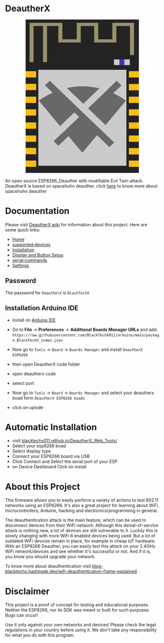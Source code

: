 # DeautherX
<p align="center">
<img src="https://raw.githubusercontent.com/BlackTechX011/DeautherX/DeautherX_V1.1/img/DeautherX.png" alt="DeautherX" width="370" height="500">
</p>


An open source ESP8266_Deauther with modifiable Evil Twin attack.               
DeautherX is based on spacehuhn deauther. click [here](deauther.com) to know more about spacehuhn deauther
# Documentation
Please visit [DeautherX wiki](https://github.com/BlackTechX011/DeautherX/wiki/) for information about this project.
Here are some quick links:
- [Home](https://github.com/BlackTechX011/DeautherX/wiki)
- [supported‐devices](https://github.com/BlackTechX011/DeautherX/wiki/supported‐devices)
- [Installation](https://github.com/BlackTechX011/DeautherX/wiki/Installation)
- [Display and Button Setup ](https://github.com/BlackTechX011/DeautherX/wiki/Display-and-button-Setup)
- [serial‐commands](https://github.com/BlackTechX011/DeautherX/wiki/serial‐commands)
- [Settings](https://github.com/BlackTechX011/DeautherX/wiki/Settings)

## Password
The password for `DeautherX` is `BlackTechX`
## Installation Arduino IDE

* Install on [Arduino IDE](https://www.arduino.cc/en/Main/Software)  

* Go to **File** -> **Preferences** -> **Additional Boards Manager URLs** and add:  
   `https://raw.githubusercontent.com/BlackTechX011/arduino/main/package_BlackTechX_index.json`  
   
* Now go to `Tools` -> `Board` -> `Boards Manager` and install `DeautherX ESP8266`
* then open DeautherX code folder
* open deautherx code
* select port
* Now go to `Tools` -> `Board` -> `Boards Manager` and select your deautherx boad form `DeautherX ESP8266 boads`
* click on uplode 
# Automatic Installation
- visit [blacktechx011.github.io/DeautherX_Web_Tools/](https://blacktechx011.github.io/DeautherX_Web_Tools/)
- Select your esp8266 boad
- Select display type
- Connect your ESP8266 board via USB
- Click Connect and Select the serial port of your ESP
- on Device Dashboard Click on install

# About this Project
This firmware allows you to easily perform a variety of actions to test 802.11 networks using an ESP8266. It's also a great project for learning about WiFi, microcontrollers, Arduino, hacking and electronics/programming in general.

The deauthentication attack is the main feature, which can be used to disconnect devices from their WiFi network.
Although this denial-of-service attack is nothing new, a lot of devices are still vulnerable to it. Luckily this is slowly changing with more WiFi 6 enabled devices being used. But a lot of outdated WiFi devices remain in place, for example in cheap IoT hardware. With an ESP8266 Deauther, you can easily test this attack on your 2.4GHz WiFi network/devices and see whether it's successful or not. And if it is, you know you should upgrade your network.


To know more about deauthentication visit [blog-blacktechx.hashnode.dev/wifi-deauthentication-frame-explained](https://blog-blacktechx.hashnode.dev/wifi-deauthentication-frame-explained)

# Disclaimer
This project is a proof of concept for testing and educational purposes.
Neither the ESP8266, nor its SDK was meant or built for such purposes. Bugs can occur!

Use it only against your own networks and devices!
Please check the legal regulations in your country before using it.
We don't take any responsibility for what you do with this program.
